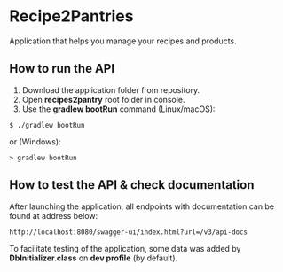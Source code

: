 # Recipe2Pantries

Application that helps you manage your recipes and products.

## How to run the API

1) Download the application folder from repository.
2) Open **recipes2pantry** root folder in console.
3) Use the **gradlew bootRun** command (Linux/macOS):
```
$ ./gradlew bootRun
```
or (Windows):
```
> gradlew bootRun
```

## How to test the API & check documentation

After launching the application, all endpoints with documentation can be found at address below:
```
http://localhost:8080/swagger-ui/index.html?url=/v3/api-docs
```
To facilitate testing of the application, some data was added by **DbInitializer.class** on **dev profile** (by default).